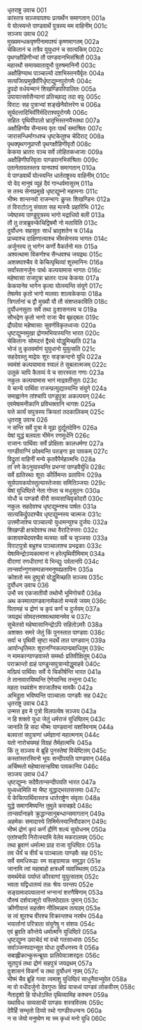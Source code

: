 धृतराष्ट्र उवाच	001  
कांस्तत्र सञ्जयापश्यः प्रत्यर्थेन समागतान्	001a  
ये योत्स्यन्ते पाण्डवार्थे पुत्रस्य मम वाहिनीम्	001c  
सञ्जय उवाच	002  
मुख्यमन्धकवृष्णीनामपश्यं कृष्णमागतम्	002a  
चेकितानं च तत्रैव युयुधानं च सात्यकिम्	002c  
पृथगक्षौहिणीभ्यां तौ पाण्डवानभिसंश्रितौ	003a  
महारथौ समाख्यातावुभौ पुरुषमानिनौ	003c  
अक्षौहिण्याथ पाञ्चाल्यो दशभिस्तनयैर्वृतः	004a  
सत्यजित्प्रमुखैर्वीरैर्धृष्टद्युम्नपुरोगमैः	004c  
द्रुपदो वर्धयन्मानं शिखण्डिपरिपालितः	005a  
उपायात्सर्वसैन्यानां प्रतिच्छाद्य तदा वपुः	005c  
विराटः सह पुत्राभ्यां शङ्खेनैवोत्तरेण च	006a  
सूर्यदत्तादिभिर्वीरैर्मदिराश्वपुरोगमैः	006c  
सहितः पृथिवीपालो भ्रातृभिस्तनयैस्तथा	007a  
अक्षौहिण्यैव सैन्यस्य वृतः पार्थं समाश्रितः	007c  
जारासन्धिर्मागधश्च धृष्टकेतुश्च चेदिराट्	008a  
पृथक्पृथगनुप्राप्तौ पृथगक्षौहिणीवृतौ	008c  
केकया भ्रातरः पञ्च सर्वे लोहितकध्वजाः	009a  
अक्षौहिणीपरिवृताः पाण्डवानभिसंश्रिताः	009c  
एतानेतावतस्तत्र यानपश्यं समागतान्	010a  
ये पाण्डवार्थे योत्स्यन्ति धार्तराष्ट्रस्य वाहिनीम्	010c  
यो वेद मानुषं व्यूहं दैवं गान्धर्वमासुरम्	011a  
स तस्य सेनाप्रमुखे धृष्टद्युम्नो महामनाः	011c  
भीष्मः शान्तनवो राजन्भागः कॢप्तः शिखण्डिनः	012a  
तं विराटोऽनु संयाता सह मत्स्यैः प्रहारिभिः	012c  
ज्येष्ठस्य पाण्डुपुत्रस्य भागो मद्राधिपो बली	013a  
तौ तु तत्राब्रुवन्केचिद्विषमौ नो मताविति	013c  
दुर्योधनः सहसुतः सार्धं भ्रातृशतेन च	014a  
प्राच्याश्च दाक्षिणात्याश्च भीमसेनस्य भागतः	014c  
अर्जुनस्य तु भागेन कर्णो वैकर्तनो मतः	015a  
अश्वत्थामा विकर्णश्च सैन्धवश्च जयद्रथः	015c  
अशक्याश्चैव ये केचित्पृथिव्यां शूरमानिनः	016a  
सर्वांस्तानर्जुनः पार्थः कल्पयामास भागतः	016c  
महेष्वासा राजपुत्रा भ्रातरः पञ्च केकयाः	017a  
केकयानेव भागेन कृत्वा योत्स्यन्ति संयुगे	017c  
तेषामेव कृतो भागो मालवाः शाल्वकेकयाः	018a  
त्रिगर्तानां च द्वौ मुख्यौ यौ तौ संशप्तकाविति	018c  
दुर्योधनसुताः सर्वे तथा दुःशासनस्य च	019a  
सौभद्रेण कृतो भागो राजा चैव बृहद्बलः	019c  
द्रौपदेया महेष्वासाः सुवर्णविकृतध्वजाः	020a  
धृष्टद्युम्नमुखा द्रोणमभियास्यन्ति भारत	020c  
चेकितानः सोमदत्तं द्वैरथे योद्धुमिच्छति	021a  
भोजं तु कृतवर्माणं युयुधानो युयुत्सति	021c  
सहदेवस्तु माद्रेयः शूरः सङ्क्रन्दनो युधि	022a  
स्वमंशं कल्पयामास श्यालं ते सुबलात्मजम्	022c  
उलूकं चापि कैतव्यं ये च सारस्वता गणाः	023a  
नकुलः कल्पयामास भागं माद्रवतीसुतः	023c  
ये चान्ये पार्थिवा राजन्प्रत्युद्यास्यन्ति संयुगे	024a  
समाह्वानेन तांश्चापि पाण्डुपुत्रा अकल्पयन्	024c  
एवमेषामनीकानि प्रविभक्तानि भागशः	025a  
यत्ते कार्यं सपुत्रस्य क्रियतां तदकालिकम्	025c  
धृतराष्ट्र उवाच	026  
न सन्ति सर्वे पुत्रा मे मूढा दुर्द्यूतदेविनः	026a  
येषां युद्धं बलवता भीमेन रणमूर्धनि	026c  
राजानः पार्थिवाः सर्वे प्रोक्षिताः कालधर्मणा	027a  
गाण्डीवाग्निं प्रवेक्ष्यन्ति पतङ्गा इव पावकम्	027c  
विद्रुतां वाहिनीं मन्ये कृतवैरैर्महात्मभिः	028a  
तां रणे केऽनुयास्यन्ति प्रभग्नां पाण्डवैर्युधि	028c  
सर्वे ह्यतिरथाः शूराः कीर्तिमन्तः प्रतापिनः	029a  
सूर्यपावकयोस्तुल्यास्तेजसा समितिञ्जयाः	029c  
येषां युधिष्ठिरो नेता गोप्ता च मधुसूदनः	030a  
योधौ च पाण्डवौ वीरौ सव्यसाचिवृकोदरौ	030c  
नकुलः सहदेवश्च धृष्टद्युम्नश्च पार्षतः	031a  
सात्यकिर्द्रुपदश्चैव धृष्टद्युम्नस्य चात्मजः	031c  
उत्तमौजाश्च पाञ्चाल्यो युधामन्युश्च दुर्जयः	032a  
शिखण्डी क्षत्रदेवश्च तथा वैराटिरुत्तरः	032c  
काशयश्चेदयश्चैव मत्स्याः सर्वे च सृञ्जयाः	033a  
विराटपुत्रो बभ्रुश्च पाञ्चालाश्च प्रभद्रकाः	033c  
येषामिन्द्रोऽप्यकामानां न हरेत्पृथिवीमिमाम्	034a  
वीराणां रणधीराणां ये भिन्द्युः पर्वतानपि	034c  
तान्सर्वान्गुणसम्पन्नानमनुष्यप्रतापिनः	035a  
क्रोशतो मम दुष्पुत्रो योद्धुमिच्छति सञ्जय	035c  
दुर्योधन उवाच	036  
उभौ स्व एकजातीयौ तथोभौ भूमिगोचरौ	036a  
अथ कस्मात्पाण्डवानामेकतो मन्यसे जयम्	036c  
पितामहं च द्रोणं च कृपं कर्णं च दुर्जयम्	037a  
जयद्रथं सोमदत्तमश्वत्थामानमेव च	037c  
सुचेतसो महेष्वासानिन्द्रोऽपि सहितोऽमरैः	038a  
अशक्तः समरे जेतुं किं पुनस्तात पाण्डवाः	038c  
सर्वा च पृथिवी सृष्टा मदर्थे तात पाण्डवान्	039a  
आर्यान्धृतिमतः शूरानग्निकल्पान्प्रबाधितुम्	039c  
न मामकान्पाण्डवास्ते समर्थाः प्रतिवीक्षितुम्	040a  
पराक्रान्तो ह्यहं पाण्डून्सपुत्रान्योद्धुमाहवे	040c  
मत्प्रियं पार्थिवाः सर्वे ये चिकीर्षन्ति भारत	041a  
ते तानावारयिष्यन्ति ऐणेयानिव तन्तुना	041c  
महता रथवंशेन शरजालैश्च मामकैः	042a  
अभिद्रुता भविष्यन्ति पाञ्चालाः पाण्डवैः सह	042c  
धृतराष्ट्र उवाच	043  
उन्मत्त इव मे पुत्रो विलपत्येष सञ्जय	043a  
न हि शक्तो युधा जेतुं धर्मराजं युधिष्ठिरम्	043c  
जानाति हि सदा भीष्मः पाण्डवानां यशस्विनाम्	044a  
बलवत्तां सपुत्राणां धर्मज्ञानां महात्मनाम्	044c  
यतो नारोचयमहं विग्रहं तैर्महात्मभिः	045a  
किं तु सञ्जय मे ब्रूहि पुनस्तेषां विचेष्टितम्	045c  
कस्तांस्तरस्विनो भूयः सन्दीपयति पाण्डवान्	046a  
अर्चिष्मतो महेष्वासान्हविषा पावकानिव	046c  
सञ्जय उवाच	047  
धृष्टद्युम्नः सदैवैतान्सन्दीपयति भारत	047a  
युध्यध्वमिति मा भैष्ट युद्धाद्भरतसत्तमाः	047c  
ये केचित्पार्थिवास्तत्र धार्तराष्ट्रेण संवृताः	048a  
युद्धे समागमिष्यन्ति तुमुले कवचह्रदे	048c  
तान्सर्वानाहवे क्रुद्धान्सानुबन्धान्समागतान्	049a  
अहमेकः समादास्ये तिमिर्मत्स्यानिवौदकान्	049c  
भीष्मं द्रोणं कृपं कर्णं द्रौणिं शल्यं सुयोधनम्	050a  
एतांश्चापि निरोत्स्यामि वेलेव मकरालयम्	050c  
तथा ब्रुवाणं धर्मात्मा प्राह राजा युधिष्ठिरः	051a  
तव धैर्यं च वीर्यं च पाञ्चालाः पाण्डवैः सह	051c  
सर्वे समधिरूढाः स्म सङ्ग्रामान्नः समुद्धर	051e  
जानामि त्वां महाबाहो क्षत्रधर्मे व्यवस्थितम्	052a  
समर्थमेकं पर्याप्तं कौरवाणां युयुत्सताम्	052c  
भवता यद्विधातव्यं तन्नः श्रेयः परन्तप	052e  
सङ्ग्रामादपयातानां भग्नानां शरणैषिणाम्	053a  
पौरुषं दर्शयञ्शूरो यस्तिष्ठेदग्रतः पुमान्	053c  
क्रीणीयात्तं सहस्रेण नीतिमन्नाम तत्पदम्	053e  
स त्वं शूरश्च वीरश्च विक्रान्तश्च नरर्षभ	054a  
भयार्तानां परित्राता संयुगेषु न संशयः	054c  
एवं ब्रुवति कौन्तेये धर्मात्मनि युधिष्ठिरे	055a  
धृष्टद्युम्न उवाचेदं मां वचो गतसाध्वसः	055c  
सर्वाञ्जनपदान्सूत योधा दुर्योधनस्य ये	056a  
सबाह्लीकान्कुरून्ब्रूयाः प्रातिपेयाञ्शरद्वतः	056c  
सूतपुत्रं तथा द्रोणं सहपुत्रं जयद्रथम्	057a  
दुःशासनं विकर्णं च तथा दुर्योधनं नृपम्	057c  
भीष्मं चैव ब्रूहि गत्वा त्वमाशु युधिष्ठिरं साधुनैवाभ्युपेत	058a  
मा वो वधीदर्जुनो देवगुप्तः क्षिप्रं याचध्वं पाण्डवं लोकवीरम्	058c  
नैतादृशो हि योधोऽस्ति पृथिव्यामिह कश्चन	059a  
यथाविधः सव्यसाची पाण्डवः शस्त्रवित्तमः	059c  
देवैर्हि सम्भृतो दिव्यो रथो गाण्डीवधन्वनः	060a  
न स जेयो मनुष्येण मा स्म कृध्वं मनो युधि	060c  

